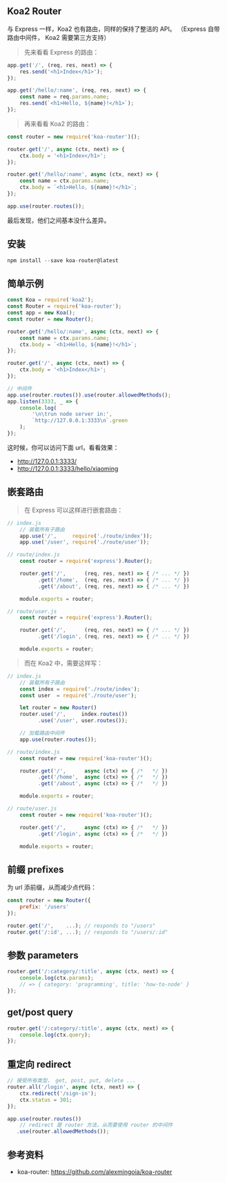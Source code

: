 
## Koa2 Router
与 Express 一样，Koa2 也有路由，同样的保持了整洁的 API。
（Express 自带路由中间件， Koa2 需要第三方支持）

> 先来看看 Express 的路由：

```js
app.get('/', (req, res, next) => {
    res.send('<h1>Index</h1>');
});

app.get('/hello/:name', (req, res, next) => {
    const name = req.params.name;
    res.send(`<h1>Hello, ${name}!</h1>`);
});
```

> 再来看看 Koa2 的路由：

```js
const router = new require('koa-router')();

router.get('/', async (ctx, next) => {
    ctx.body = '<h1>Index</h1>';
});

router.get('/hello/:name', async (ctx, next) => {
    const name = ctx.params.name;
    ctx.body = `<h1>Hello, ${name}!</h1>`;
});

app.use(router.routes());
```

最后发现，他们之间基本没什么差异。

## 安装

```js
npm install --save koa-router@latest
```

## 简单示例

```js
const Koa = require('koa2');
const Router = require('koa-router');
const app = new Koa();
const router = new Router();

router.get('/hello/:name', async (ctx, next) => {
    const name = ctx.params.name;
    ctx.body = `<h1>Hello, ${name}!</h1>`;
});

router.get('/', async (ctx, next) => {
    ctx.body = '<h1>Index</h1>';
});

// 中间件
app.use(router.routes()).use(router.allowedMethods();
app.listen(3333, _ => {
    console.log(
        '\n\trun node server in:',
        `http://127.0.0.1:3333\n`.green
    );
});
```

这时候，你可以访问下面 url，看看效果：
- http://127.0.0.1:3333/
- http://127.0.0.1:3333/hello/xiaoming

## 嵌套路由

> 在 Express 可以这样进行嵌套路由：

```js
// index.js
    // 装载所有子路由
    app.use('/',     require('./route/index'));
    app.use('/user', require('./route/user'));

// route/index.js
    const router = require('express').Router();

    router.get('/',      (req, res, next) => { /* ... */ })
          .get('/home',  (req, res, next) => { /* ... */ })
          .get('/about', (req, res, next) => { /* ... */ })

    module.exports = router;

// route/user.js
    const router = require('express').Router();

    router.get('/',      (req, res, next) => { /* ... */ })
          .get('/login', (req, res, next) => { /* ... */ })

    module.exports = router;
```

> 而在 Koa2 中，需要这样写：

```js
// index.js
    // 装载所有子路由
    const index = require('./route/index');
    const user  = require('./route/user');

    let router = new Router()
    router.use('/',     index.routes())
          .use('/user', user.routes());

    // 加载路由中间件
    app.use(router.routes());

// route/index.js
    const router = new require('koa-router')();

    router.get('/',      async (ctx) => { /*   */ })
          .get('/home',  async (ctx) => { /*   */ })
          .get('/about', async (ctx) => { /*   */ })

    module.exports = router;

// route/user.js
    const router = new require('koa-router')();

    router.get('/',      async (ctx) => { /*   */ })
          .get('/login', async (ctx) => { /*   */ })

    module.exports = router;
```


## 前缀 prefixes
为 url 添前缀，从而减少点代码：

```js
const router = new Router({
    prefix: '/users'
});

router.get('/',    ...); // responds to "/users"
router.get('/:id', ...); // responds to "/users/:id"
```

## 参数 parameters

```js
router.get('/:category/:title', async (ctx, next) => {
    console.log(ctx.params);
    // => { category: 'programming', title: 'how-to-node' }
});
```

## get/post query

```js
router.get('/:category/:title', async (ctx, next) => {
    console.log(ctx.query);
});
```

## 重定向 redirect

```js
// 接受所有类型， get, post, put, delete ...
router.all('/login', async (ctx, next) => {
    ctx.redirect('/sign-in');
    ctx.status = 301;
});

app.use(router.routes())
    // redirect 是 router 方法，从而要使用 router 的中间件
   .use(router.allowedMethods());
```

## 参考资料
- koa-router: https://github.com/alexmingoia/koa-router
